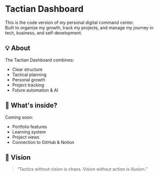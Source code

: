 # Tactian Dashboard

This is the code version of my personal digital command center.  
Built to organize my growth, track my projects, and manage my journey in tech, business, and self-development.

## 💡 About
The Tactian Dashboard combines:
- Clear structure
- Tactical planning
- Personal growth
- Project tracking
- Future automation & AI

## 📁 What's inside?
Coming soon:
- Portfolio features
- Learning system
- Project views
- Connection to GitHub & Notion

## 🧠 Vision
> “Tactics without vision is chaos. Vision without action is illusion.”
